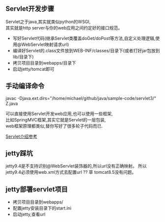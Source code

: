 ## Servlet开发步骤
Servlet之于java,其实就类似python的WSGI,      
其实就是http server与你的web应用之间约定好的接口规范。      

- 写好Servlet代码(继承Servlet类覆盖doGet/doPost等方法,自定义处理逻辑,使用@WebServlet映射请求url)
- 编译好Servlet的.class文件放到WEB-INF/classes/目录下(或者打好jar包放到lib/目录下)
- 拷贝项目目录到webapps/目录下
- 启动jetty/tomcat即可

## 手动编译命令
javac -Djava.ext.dirs="/home/michael/github/java/sample-code/servlet3/" Z.java


可以直接使用Servlet开发web应用,也可以使用一些框架,     
比如SpringMVC框架,其实它就是Servlet的一层包装,     
web框架原理都类似,替你写好了很多轮子代码而已.     

[Servlet介绍参考](https://blog.csdn.net/qq_19782019/article/details/80292110)

## jetty踩坑
jetty9.4是不支持识别@WebServlet装饰器的,所以url没有正确映射。
所以jetty9.4必须使用web.xml方式去配置url ?? 草
tomcat8.5没有问题。

## jetty部署servlet项目
- 拷贝项目目录到webapps/
- 配置jetty安装目录下的start.ini
- 启动jetty,查看url

